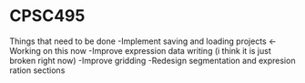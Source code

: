 # CPSC495

Things that need to be done
-Implement saving and loading projects <-Working on this now
-Improve expression data writing (i think it is just broken right now)
-Improve gridding
-Redesign segmentation and expresion ration sections
